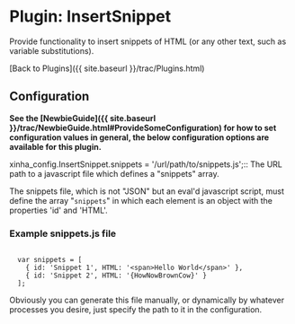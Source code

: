 # Plugin: InsertSnippet 

Provide functionality to insert snippets of HTML (or any other text, such as variable substitutions).


[Back to Plugins]({{ site.baseurl }}/trac/Plugins.html)

## Configuration

**See the [NewbieGuide]({{ site.baseurl }}/trac/NewbieGuide.html#ProvideSomeConfiguration) for how to set configuration values in general, the below configuration options are available for this plugin.**


  xinha_config.InsertSnippet.snippets = '/url/path/to/snippets.js';::
    The URL path to a javascript file which defines a "snippets" array.

The snippets file, which is not "JSON" but an eval'd javascript script, must define the array "`snippets`" in which each element is an object with the properties 'id' and 'HTML'.

### Example snippets.js file


```

  var snippets = [
    { id: 'Snippet 1', HTML: '<span>Hello World</span>' },
    { id: 'Snippet 2', HTML: '{HowNowBrownCow}' }
  ];

```


Obviously you can generate this file manually, or dynamically by whatever processes you desire, just specify the path to it in the configuration.
